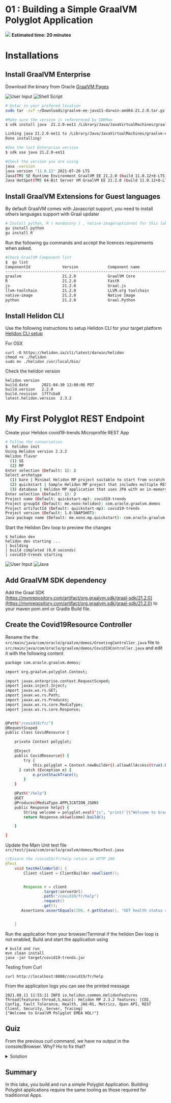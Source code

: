 
# 01 : Building a Simple GraalVM Polyglot Application

<div class="inline-container">
<img src="../images/noun_Stopwatch_14262_100.png">
<strong>
  Estimated time: 20 minutes
</strong>
</div>


# Installations
## Install GraalVM Enterprise 
Download the binary from Oracle [GraalVM Pages](https://www.oracle.com/downloads/graalvm-downloads.html?selected_tab=1)

![User Input](../images/noun_Computer_3477192_100.png)
![Shell Script](../images/noun_SH_File_272740_100.png)

```bash
# Untar in your prefered location
sudo tar -xvf ~/Downloads/graalvm-ee-java11-darwin-amd64-21.2.0.tar.gz -C /Library/Java/JavaVirtualMachines/
```


```bash
#Make sure the version is referernced by SDKMan
$ sdk install java  21.2.0-ee11 /Library/Java/JavaVirtualMachines/graalvm-ee-java11-21.2.0/Contents/Home/

Linking java 21.2.0-ee11 to /Library/Java/JavaVirtualMachines/graalvm-ee-java11-21.2.0/Contents/Home/
Done installing!
```

 
```bash
#Use the last Enterprise version
$ sdk use java 21.2.0-ee11
```


```bash
#Check the version you are using
java -version
java version "11.0.12" 2021-07-20 LTS
Java(TM) SE Runtime Environment GraalVM EE 21.2.0 (build 11.0.12+8-LTS-jvmci-21.2-b06)
Java HotSpot(TM) 64-Bit Server VM GraalVM EE 21.2.0 (build 11.0.12+8-LTS-jvmci-21.2-b06, mixed mode, sharing)
```

## Install GraalVM Extensions for Guest languages 

By default GraalVM comes with Javascript support, you need to install others languages support with Graal updater 

```bash
# Install python, R ( mandatory ) , native-image(optionnal for this lab)
gu install python
gu install R
```

Run the following gu commands and accept the licences requirements when asked.
```bash
#Check GraalVM Component list
$  gu list
ComponentId              Version             Component name                Stability                     Origin
---------------------------------------------------------------------------------------------------------------------------------
graalvm                  21.2.0              GraalVM Core                  -
R                        21.2.0              FastR                         Experimental                  github.com
js                       21.2.0              Graal.js                      Supported
llvm-toolchain           21.2.0              LLVM.org toolchain            Supported                     github.com
native-image             21.2.0              Native Image                  Early adopter                 oca.opensource.oracle.com
python                   21.2.0              Graal.Python                  Experimental                  oca.opensource.oracle.com
```

## Install Helidon CLI

Use the following instructions to setup Helidon CLI for your target platform
[Helidon CLI setup ](https://github.com/oracle/helidon/blob/master/HELIDON-CLI.md)

For OSX
```
curl -O https://helidon.io/cli/latest/darwin/helidon
chmod +x ./helidon
sudo mv ./helidon /usr/local/bin/
```
Check the helidon version 
```
helidon version
build.date      2021-04-30 13:00:06 PDT
build.version   2.2.0
build.revision  17f7cba0
latest.helidon.version  2.3.2
```

# My First Polyglot REST Endpoint 
Create your Helidon covid19-trends Microprofile REST App  
```bash
# Follow the conversation 
$  helidon init
Using Helidon version 2.3.2
Helidon flavor
  (1) SE
  (2) MP
Enter selection (Default: 1): 2
Select archetype
  (1) bare | Minimal Helidon MP project suitable to start from scratch
  (2) quickstart | Sample Helidon MP project that includes multiple REST operations
  (3) database | Helidon MP application that uses JPA with an in-memory H2 database
Enter selection (Default: 1): 2
Project name (Default: quickstart-mp): covid19-trends
Project groupId (Default: me.nono-helidon): com.oracle.graalvm.demos
Project artifactId (Default: quickstart-mp): covid19-trends
Project version (Default: 1.0-SNAPSHOT):
Java package name (Default: me.nono.mp.quickstart): com.oracle.graalvm.demos

```

Start the Helidon Dev loop to preview the changes
```
$ helidon dev
helidon dev starting ...
| building
| build completed (9,0 seconds)
| covid19-trends starting
```


![User Input](../images/noun_Computer_3477192_100.png)
![Java](../images/noun_java_825609_100.png)

## Add GraalVM SDK dependency
Add the Graal SDK [https://mvnrepository.com/artifact/org.graalvm.sdk/graal-sdk/21.2.0](https://mvnrepository.com/artifact/org.graalvm.sdk/graal-sdk/21.2.0) to your maven pom.xml or Gradle Build file.


## Create the Covid19Resource Controller 

Rename the the `src/main/java/com/oracle/graalvm/demos/GreetingController.java` file to 
`src/main/java/com/oracle/graalvm/demos/Covid19Controller.java` and edit it with the following content

```bash 
package com.oracle.graalvm.demos;

import org.graalvm.polyglot.Context;

import javax.enterprise.context.RequestScoped;
import javax.inject.Inject;
import javax.ws.rs.GET;
import javax.ws.rs.Path;
import javax.ws.rs.Produces;
import javax.ws.rs.core.MediaType;
import javax.ws.rs.core.Response;


@Path("/covid19/fr/")
@RequestScoped
public class CovidResource {

    private Context polyglot;

    @Inject
    public CovidResource() {
        try {
            this.polyglot = Context.newBuilder().allowAllAccess(true).build();
      } catch (Exception e) {
            e.printStackTrace();
        }
    }

    @Path("/help")
    @GET
    @Produces(MediaType.APPLICATION_JSON)
    public Response help() {
        String welcome = polyglot.eval("js", "print('{\"Welcome to GraalVM Polyglot EMEA HOL!\"}');").asString();
        return Response.ok(welcome).build();

    }

}
```

Update the Main Unit test file `src/test/java/com/oracle/graalvm/demos/MainTest.java` 

```java
//Ensure the /covid19/fr/help return an HTTP 200
@Test
    void testHelloWorld() {
        Client client = ClientBuilder.newClient();


        Response r = client
                .target(serverUrl)
                .path("/covid19/fr/help")
                .request()
                .get();
       Assertions.assertEquals(200, r.getStatus(), "GET health status code");


    }
  ````

Run the application from your  browser/Terminal 
if the helidon Dev loop is not enabled, 
Build and start the application using 
```shell
# build and run 
mvn clean install 
java -jar target/covid19-trends.jar
```

Testing from Curl 
```
curl http://localhost:8080//covid19/fr/help

```
From the application logs you can see the printed message 
````
2021.08.11 11:55:11 INFO io.helidon.common.HelidonFeatures Thread[features-thread,5,main]: Helidon MP 2.3.2 features: [CDI, Config, Fault Tolerance, Health, JAX-RS, Metrics, Open API, REST Client, Security, Server, Tracing]
{"Welcome to GraalVM Polyglot EMEA HOL!"}
````


## Quiz

From the previous curl command, we have no output in the console/Browser. Why? Ho to fix that? 

<details><summary>Solution</summary>
<p>
Change the Javascript instruction to return the expected string instead of printing it to the console

```java
  String welcome = polyglot.eval("js", "'Welcome to GraalVM Polyglot EMEA HOL!\\n';").asString();
```
</p>
</details>

## Summary
In this labs, you build and run a simple Polyglot Application.
Building Polyglot applications require the same tooling as those required for traditionnal Apps.

